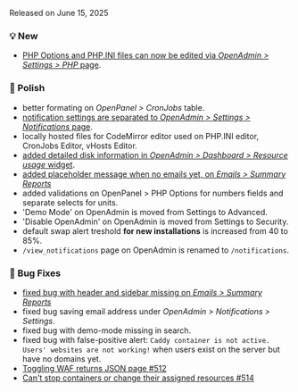 Released on June 15, 2025

### 💡 New
- [PHP Options and PHP.INI files can now be edited via *OpenAdmin > Settings > PHP* page](https://i.postimg.cc/cWVpLSHm/ini.png).

### 💅 Polish
- better formating on *OpenPanel > CronJobs* table.
- [notification settings are separated to *OpenAdmin > Settings > Notifications* page](https://i.postimg.cc/KZ47HfKY/2025-06-13-20-43.png).
- locally hosted files for CodeMirror editor used on PHP.INI editor, CronJobs Editor, vHosts Editor.
- [added detailed disk information in *OpenAdmin > Dashboard > Resource usage* widget](https://github.com/stefanpejcic/OpenPanel/issues/511#issuecomment-2969716827).
- [added placeholder message when no emails yet, on *Emails > Summary Reports*](https://github.com/stefanpejcic/OpenPanel/issues/511)
- added validations on OpenPanel > PHP Options for numbers fields and separate selects for units.
- 'Demo Mode' on OpenAdmin is moved from Settings to Advanced.
- 'Disable OpenAdmin' on OpenAdmin is moved from Settings to Security.
- default swap alert treshold **for new installations** is increased from 40 to 85%.
- `/view_notifications` page on OpenAdmin is renamed to `/notifications`.

### 🐛 Bug Fixes
- [fixed bug with header and sidebar missing on *Emails > Summary Reports*](https://github.com/stefanpejcic/OpenPanel/issues/511)
- fixed bug saving email address under *OpenAdmin > Notifications > Settings*.
- fixed bug with demo-mode missing in search.
- fixed bug with false-positive alert: `Caddy container is not active. Users' websites are not working!` when users exist on the server but have no domains yet.
- [Toggling WAF returns JSON page #512](https://github.com/stefanpejcic/OpenPanel/issues/512)
- [Can't stop containers or change their assigned resources #514](https://github.com/stefanpejcic/OpenPanel/issues/514)
